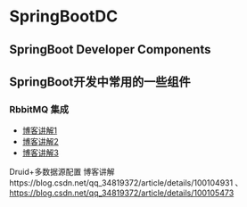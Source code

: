 # SpringBootDC
## SpringBoot Developer Components
## SpringBoot开发中常用的一些组件


### RbbitMQ 集成
- [博客讲解1](https://blog.csdn.net/qq_34819372/article/details/94555537 )
- [博客讲解2](https://blog.csdn.net/qq_34819372/article/details/94555600)
- [博客讲解3](https://blog.csdn.net/qq_34819372/article/details/94555952)
  
Druid+多数据源配置
  博客讲解https://blog.csdn.net/qq_34819372/article/details/100104931 、https://blog.csdn.net/qq_34819372/article/details/100105473
